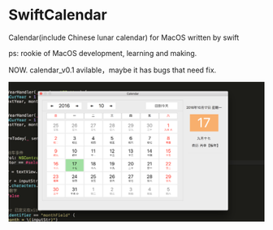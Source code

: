 # SwiftCalendar
Calendar(include Chinese lunar calendar) for MacOS written by swift

ps: rookie of MacOS development, learning and making.

NOW. calendar_v0.1 avilable，maybe it has bugs that need fix.

![](https://github.com/bugcoding/macOSCalendar/blob/master/screenshots/bugcodeCalendar_v0.11.png)